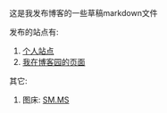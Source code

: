 
这是我发布博客的一些草稿markdown文件

发布的站点有:
1. [个人站点](https://www.wakasann.com)
2. [我在博客园的页面](https://www.cnblogs.com/fsong/)


其它:
1. 图床: [SM.MS](https://sm.ms/)